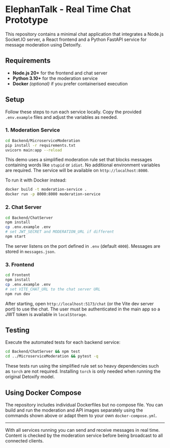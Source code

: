 # ElephanTalk - Real Time Chat Prototype

This repository contains a minimal chat application that integrates a Node.js Socket.IO server, a React frontend and a Python FastAPI service for message moderation using Detoxify.

## Requirements
- **Node.js 20+** for the frontend and chat server
- **Python 3.10+** for the moderation service
- **Docker** *(optional)* if you prefer containerised execution

## Setup
Follow these steps to run each service locally. Copy the provided `.env.example` files and adjust the variables as needed.

### 1. Moderation Service
```bash
cd Backend/MicroserviceModeration
pip install -r requirements.txt
uvicorn main:app --reload
```
This demo uses a simplified moderation rule set that blocks messages containing
words like `stupid` or `idiot`. No additional environment variables are
required. The service will be available on `http://localhost:8000`.

To run it with Docker instead:
```bash
docker build -t moderation-service .
docker run -p 8000:8000 moderation-service
```

### 2. Chat Server
```bash
cd Backend/ChatServer
npm install
cp .env.example .env
# set JWT_SECRET and MODERATION_URL if different
npm start
```
The server listens on the port defined in `.env` (default `4000`). Messages are stored in `messages.json`.

### 3. Frontend
```bash
cd Frontent
npm install
cp .env.example .env
# set VITE_CHAT_URL to the chat server URL
npm run dev
```
After starting, open `http://localhost:5173/chat` (or the Vite dev server port) to use the chat. The user must be authenticated in the main app so a JWT token is available in `localStorage`.

## Testing
Execute the automated tests for each backend service:
```bash
cd Backend/ChatServer && npm test
cd ../MicroserviceModeration && pytest -q
```
These tests run using the simplified rule set so heavy dependencies such as `torch` are not required. Installing `torch` is only needed when running the original Detoxify model.

## Using Docker Compose
The repository includes individual Dockerfiles but no compose file. You can build and run the moderation and API images separately using the commands shown above or adapt them to your own `docker-compose.yml`.

---
With all services running you can send and receive messages in real time. Content is checked by the moderation service before being broadcast to all connected clients.
